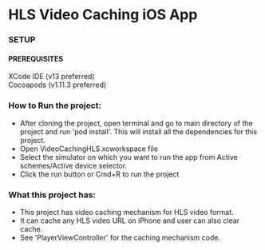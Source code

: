 # HLS Video Caching iOS App

### SETUP
#### PREREQUISITES

XCode IDE (v13 preferred)  
Cocoapods (v1.11.3 preferred)

### How to Run the project:

- After cloning the project, open terminal and go to main directory of the project and run 'pod install'. This will install all the dependencies for this project.  
- Open VideoCachingHLS.xcworkspace file
- Select the simulator on which you want to run the app from Active schemes/Active device selector.
- Click the run button or Cmd+R to run the project


### What this project has:

- This project has video caching mechanism for HLS video format.
- It can cache any HLS video URL on iPhone and user can also clear cache.
- See 'PlayerViewController' for the caching mechanism code.
